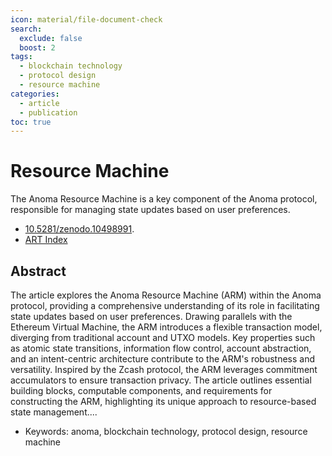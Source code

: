 ```yaml
---
icon: material/file-document-check
search:
  exclude: false
  boost: 2
tags:
  - blockchain technology
  - protocol design
  - resource machine
categories:
  - article
  - publication
toc: true
---
```


# Resource Machine

The Anoma Resource Machine is a key component of the Anoma protocol, responsible
for managing state updates based on user preferences.

- [10.5281/zenodo.10498991](https://doi.org/10.5281/zenodo.10498991).
- [ART Index](https://art.anoma.net/list#paper-10498991)

## Abstract

The article explores the Anoma Resource Machine (ARM) within the Anoma protocol, providing a comprehensive understanding of its role in facilitating state updates based on user preferences. Drawing parallels with the Ethereum Virtual Machine, the ARM introduces a flexible transaction model, diverging from traditional account and UTXO models. Key properties such as atomic state transitions, information flow control, account abstraction, and an intent-centric architecture contribute to the ARM's robustness and versatility. Inspired by the Zcash protocol, the ARM leverages commitment accumulators to ensure transaction privacy. The article outlines essential building blocks, computable components, and requirements for constructing the ARM, highlighting its unique approach to resource-based state management....

- Keywords: anoma, blockchain technology, protocol design, resource machine